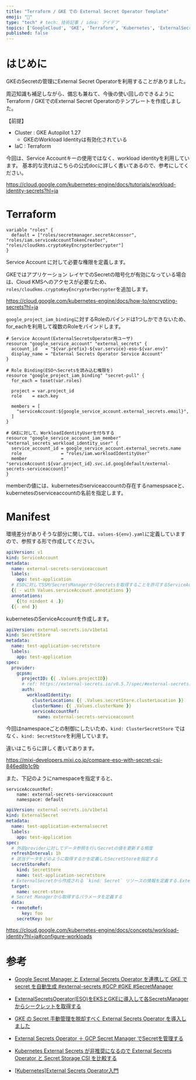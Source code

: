```yaml
---
title: "Terraform / GKE での External Secret Operator Template"
emoji: "🔑"
type: "tech" # tech: 技術記事 / idea: アイデア
topics: ['GoogleCloud', 'GKE', 'Terraform', 'Kubernetes', 'ExternalSecretOperator']
published: false
---
```

# はじめに

GKEのSecretの管理にExternal Secret Operatorを利用することがありました。


周辺知識も補足しながら、備忘も兼ねて、今後の使い回しのできるようにTerraform / GKEでのExternal Secret Operatorのテンプレートを作成しました。

【前提】
- Cluster : GKE Autopilot 1.27
  - GKEのWorkload Identityは有効化されている
- IaC : Terraform

今回は、Service Accountキーの使用ではなく、workload identityを利用しています。
基本的な流れはこちらの公式docに詳しく書いてあるので、参考にしてください。

https://cloud.google.com/kubernetes-engine/docs/tutorials/workload-identity-secrets?hl=ja


# Terraform

```hcl
variable "roles" {
  default = ["roles/secretmanager.secretAccessor", "roles/iam.serviceAccountTokenCreator", "roles/cloudkms.cryptoKeyEncrypterDecrypter"]
}
```

Service Account に対して必要な権限を定義します。

GKEではアプリケーション レイヤでのSecretの暗号化が有効になっている場合は、Cloud KMSへのアクセスが必要なため、`roles/cloudkms.cryptoKeyEncrypterDecrypter`を追加します。

https://cloud.google.com/kubernetes-engine/docs/how-to/encrypting-secrets?hl=ja


`google_project_iam_binding`に対するRoleのバインドは1つしかできないため、for_eachを利用して複数のRoleをバインドします。


```hcl
# Service Account(ExternalSecretsOperator用ユーザ)
resource "google_service_account" "external_secrets" {
  account_id   = "${var.prefix}-${var.service}-eso-${var.env}"
  display_name = "External Secrets Operator Service Account"
}

# Role Binding(ESOへSecretsを読み込む権限を)
resource "google_project_iam_binding" "secret-pull" {
  for_each = toset(var.roles)

  project = var.project_id
  role    = each.key

  members = [
    "serviceAccount:${google_service_account.external_secrets.email}",
  ]
}

# GKEに対して、WorkloadIdentityUserを付与する
resource "google_service_account_iam_member" "external_secrets_workload_identity_user" {
  service_account_id = google_service_account.external_secrets.name
  role               = "roles/iam.workloadIdentityUser"
  member             = "serviceAccount:${var.project_id}.svc.id.goog[default/external-secrets-serviceaccount]"
}
```
memberの値には、kubernetesのserviceaccountの存在するnamespsaceと、kubernetesのserviceaccountの名前を指定します。



# Manifest
環境差分がありそうな部分に関しては、`values-${env}.yaml`に定義していますので、参照する形で作成してください。

```yaml
apiVersion: v1
kind: ServiceAccount
metadata:
  name: external-secrets-serviceaccount
  labels:
    app: test-application
  # ESOに対してSSM/SecretsManagerからSecretsを取得することを許可するServiceAccount(IAM Role Binding)
  {{ - with Values.serviceAccount.annotations }}
  annotations:
    {{to nindent 4 .}}
  {{- end }}
```
kubernetesのServiceAccountを作成します。

```yaml
apiVersion: external-secrets.io/v1beta1
kind: SecretStore
metadata:
  name: test-application-secretstore
  labels:
    app: test-application
spec:
  provider:
    gcpsm:
      projectID: {{ .Values.projectID}}
      # ref: https://external-secrets.io/v0.5.7/spec/#external-secrets.io/v1beta1.GCPSMAuth
      auth:
        workloadIdentity:
          clusterLocation: {{ .Values.secretStore.clusterLocation }}
          clusterName: {{ .Values.clusterName }}
          serviceAccountRef:
            name: external-secrets-serviceaccount
```

今回はnamespaceごとの制御にしたいため、`kind: ClusterSecretStore` ではなく、`kind: SecretStore`を利用しています。

違いはこちらに詳しく書いてあります。

https://mixi-developers.mixi.co.jp/compare-eso-with-secret-csi-846ed8b1c9b

また、下記のようにnamespaceを指定すると、
```
serviceAccountRef:
    name: external-secrets-serviceaccount
    namespace: default
```


```yaml
apiVersion: external-secrets.io/v1beta1
kind: ExternalSecret
metadata:
  name: test-application-externalsecret
  labels:
    app: test-application
spec:
  # 外部providerに対してデータ参照を行いSecretの値を更新する頻度
  refreshInterval: 1h
  # 該当データをどのように取得するかを定義したSecretStoreを指定する
  secretStoreRef:
    kind: SecretStore
    name: test-application-secretstore
  # ExternalSecretから作成される `kind: Secret` リソースの情報を定義する.ExternalSecretにつき1つだけ定義できる 
  target:
    name: secret-store
  # Secret Managerから取得するパラメータを定義する
  data:
  - remoteRef:
      key: foo
    secretKey: bar
```

https://cloud.google.com/kubernetes-engine/docs/concepts/workload-identity?hl=ja#configure-workloads

# 参考
- [Google Secret Manager と External Secrets Operator を連携して GKE で secret を自動生成 #external-secrets #GCP #GKE #SecretManager](https://www.creationline.com/tech-blog/66988)

- [ExternalSecretsOperator(ESO)をEKSとGKEに導入して各SecretsManagerからシークレットを取得する](https://qiita.com/sokasanan/items/0011ed478c0a060539b8)

- [GKE の Secret 手動管理を脱却すべく External Secrets Operator を導入しました](https://medium.com/arigatobank-tech-blog/gke-%E3%81%AE-secret-%E6%89%8B%E5%8B%95%E7%AE%A1%E7%90%86%E3%82%92%E8%84%B1%E5%8D%B4%E3%81%99%E3%81%B9%E3%81%8F-external-secrets-operator-%E3%82%92%E5%B0%8E%E5%85%A5%E3%81%97%E3%81%BE%E3%81%97%E3%81%9F-7c7722c5e114)

- [External Secrets Operator ＋ GCP Secret Manager でSecretを管理する](https://qiita.com/scum/items/09d8187fcb5eee1618ba)

- [Kubernetes External Secrets が非推奨になるので External Secrets Operator と Secret Storage CSI を比較する](https://mixi-developers.mixi.co.jp/compare-eso-with-secret-csi-846ed8b1c9b)

- [[Kubernetes]External Secrets Operator入門](https://zenn.dev/nameless_gyoza/articles/external-secrets-operator)